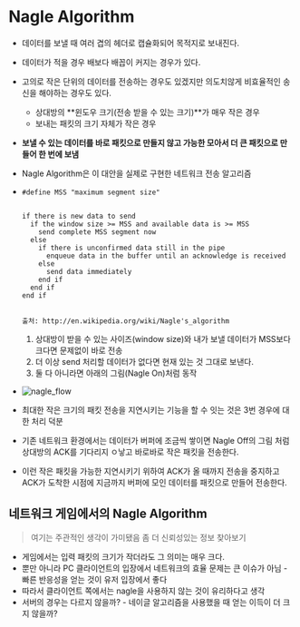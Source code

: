 # Nagle Algorithm

* 데이터를 보낼 때 여러 겹의 헤더로 캡슐화되어 목적지로 보내진다.
* 데이터가 적을 경우 배보다 배꼽이 커지는 경우가 있다.
* 고의로 작은 단위의 데이터를 전송하는 경우도 있겠지만 의도치않게 비효율적인 송신을 해야하는 경우도 있다.
  * 상대방의 **윈도우 크기(전송 받을 수 있는 크기)**가 매우 작은 경우
  * 보내는 패킷의 크기 자체가 작은 경우
* **보낼 수 있는 데이터를 바로 패킷으로 만들지 않고 가능한 모아서 더 큰 패킷으로 만들어 한 번에 보냄**
* Nagle Algorithm은 이 대안을 실제로 구현한 네트워크 전송 알고리즘

* ```pseudocode
  #define MSS "maximum segment size"
  
  
  if there is new data to send
    if the window size >= MSS and available data is >= MSS
      send complete MSS segment now
    else
      if there is unconfirmed data still in the pipe
        enqueue data in the buffer until an acknowledge is received
      else
        send data immediately
      end if
    end if
  end if
  
  
  출처: http://en.wikipedia.org/wiki/Nagle's_algorithm
  ```

  1. 상대방이 받을 수 있는 사이즈(window size)와 내가 보낼 데이터가 MSS보다 크다면 문제없이 바로 전송
  2. 더 이상 send 처리할 데이터가 없다면 현재 있는 것 그대로 보낸다.
  3. 둘 다 아니라면 아래의 그림(Nagle On)처럼 동작

* ![nagle_flow](https://t1.daumcdn.net/cfile/tistory/232E58465514FBDE3D)

* 최대한 작은 크기의 패킷 전송을 지연시키는 기능을 할 수 잇는 것은 3번 경우에 대한 처리 덕분
* 기존 네트워크 환경에서는 데이터가 버퍼에 조금씩 쌓이면 Nagle Off의 그림 처럼 상대방의 ACK를 기다리지 ㅇ낳고 바로바로 작은 패킷을 전송한다.
* 이런 작은 패킷을 가능한 지연시키기 위하여 ACK가 올 때까지 전송을 중지하고 ACK가 도착한 시점에 지금까지 버퍼에 모인 데이터를 패킷으로 만들어 전송한다.



## 네트워크 게임에서의 Nagle Algorithm

> 여기는 주관적인 생각이 가미됐음 좀 더 신뢰성있는 정보 찾아보기

* 게임에서는 입력 패킷의 크기가 작더라도 그 의미는 매우 크다.
* 뿐만 아니라 PC 클라이언트의 입장에서 네트워크의 효율 문제는 큰 이슈가 아님 - 빠른 반응성을 얻는 것이 유저 입장에서 좋다
* 따라서 클라이언트 쪽에서는 nagle을 사용하지 않는 것이 유리하다고 생각
* 서버의 경우는 다르지 않을까? - 네이글 알고리즘을 사용했을 때 얻는 이득이 더 크지 않을까?